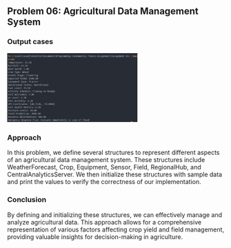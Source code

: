 ## Problem 06: Agricultural Data Management System

### Output cases
<img src = "../Images/problem06.png" width = "60%" height = "auto">

### Approach
In this problem, we define several structures to represent different aspects of an agricultural data management system. These structures include WeatherForecast, Crop, Equipment, Sensor, Field, RegionalHub, and CentralAnalyticsServer. We then initialize these structures with sample data and print the values to verify the correctness of our implementation.

### Conclusion
By defining and initializing these structures, we can effectively manage and analyze agricultural data. This approach allows for a comprehensive representation of various factors affecting crop yield and field management, providing valuable insights for decision-making in agriculture.
